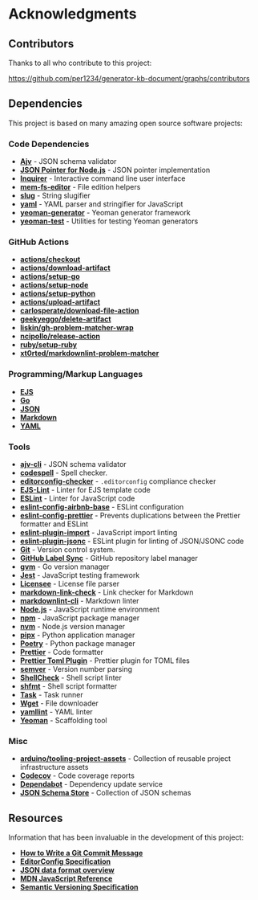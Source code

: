 # Acknowledgments

## Contributors

Thanks to all who contribute to this project:

https://github.com/per1234/generator-kb-document/graphs/contributors

## Dependencies

This project is based on many amazing open source software projects:

### Code Dependencies

- [**Ajv**](https://ajv.js.org/packages/ajv-cli.html) - JSON schema validator
- [**JSON Pointer for Node.js**](https://github.com/janl/node-jsonpointer) - JSON pointer implementation
- [**Inquirer**](https://github.com/SBoudrias/Inquirer.js) - Interactive command line user interface
- [**mem-fs-editor**](https://github.com/SBoudrias/mem-fs-editor) - File edition helpers
- [**slug**](https://github.com/Trott/slug) - String slugifier
- [**yaml**](https://github.com/eemeli/yaml) - YAML parser and stringifier for JavaScript
- [**yeoman-generator**](https://github.com/yeoman/generator) - Yeoman generator framework
- [**yeoman-test**](https://github.com/yeoman/yeoman-test) - Utilities for testing Yeoman generators

### GitHub Actions

- [**actions/checkout**](https://github.com/actions/checkout)
- [**actions/download-artifact**](https://github.com/actions/download-artifact)
- [**actions/setup-go**](https://github.com/actions/setup-go)
- [**actions/setup-node**](https://github.com/actions/setup-node)
- [**actions/setup-python**](https://github.com/actions/setup-python)
- [**actions/upload-artifact**](https://github.com/actions/upload-artifact)
- [**carlosperate/download-file-action**](https://github.com/carlosperate/download-file-action)
- [**geekyeggo/delete-artifact**](https://github.com/geekyeggo/delete-artifact)
- [**liskin/gh-problem-matcher-wrap**](https://github.com/liskin/gh-problem-matcher-wrap)
- [**ncipollo/release-action**](https://github.com/ncipollo/release-action)
- [**ruby/setup-ruby**](https://github.com/ruby/setup-ruby)
- [**xt0rted/markdownlint-problem-matcher**](https://github.com/xt0rted/markdownlint-problem-matcher)

### Programming/Markup Languages

- [**EJS**](https://ejs.co/)
- [**Go**](https://go.dev/)
- [**JSON**](https://www.json.org/)
- [**Markdown**](https://daringfireball.net/projects/markdown/syntax)
- [**YAML**](https://yaml.org/)

### Tools

- [**ajv-cli**](https://ajv.js.org/packages/ajv-cli.html) - JSON schema validator
- [**codespell**](https://github.com/codespell-project/codespell) - Spell checker.
- [**editorconfig-checker**](https://github.com/editorconfig-checker/editorconfig-checker) - `.editorconfig` compliance checker
- [**EJS-Lint**](https://github.com/ryanzim/ejs-lint) - Linter for EJS template code
- [**ESLint**](https://eslint.org/) - Linter for JavaScript code
- [**eslint-config-airbnb-base**](https://github.com/airbnb/javascript/tree/master/packages/eslint-config-airbnb-base) - ESLint configuration
- [**eslint-config-prettier**](https://github.com/prettier/eslint-config-prettier) - Prevents duplications between the Prettier formatter and ESLint
- [**eslint-plugin-import**](https://github.com/import-js/eslint-plugin-import) - JavaScript import linting
- [**eslint-plugin-jsonc**](https://ota-meshi.github.io/eslint-plugin-jsonc/) - ESLint plugin for linting of JSON/JSONC code
- [**Git**](https://git-scm.com/) - Version control system.
- [**GitHub Label Sync**](https://github.com/Financial-Times/github-label-sync) - GitHub repository label manager
- [**gvm**](https://github.com/moovweb/gvm) - Go version manager
- [**Jest**](https://jestjs.io/) - JavaScript testing framework
- [**Licensee**](https://github.com/licensee/licensee) - License file parser
- [**markdown-link-check**](https://github.com/tcort/markdown-link-check) - Link checker for Markdown
- [**markdownlint-cli**](https://github.com/igorshubovych/markdownlint-cli) - Markdown linter
- [**Node.js**](https://nodejs.org/en/download/package-manager) - JavaScript runtime environment
- [**npm**](https://docs.npmjs.com/cli/) - JavaScript package manager
- [**nvm**](https://github.com/nvm-sh/nvm) - Node.js version manager
- [**pipx**](https://pipx.pypa.io/) - Python application manager
- [**Poetry**](https://python-poetry.org/) - Python package manager
- [**Prettier**](https://prettier.io/) - Code formatter
- [**Prettier Toml Plugin**](https://www.npmjs.com/package/prettier-plugin-toml) - Prettier plugin for TOML files
- [**semver**](https://github.com/fsaintjacques/semver-tool) - Version number parsing
- [**ShellCheck**](https://www.shellcheck.net/) - Shell script linter
- [**shfmt**](https://github.com/mvdan/sh#shfmt) - Shell script formatter
- [**Task**](https://taskfile.dev/) - Task runner
- [**Wget**](https://www.gnu.org/software/wget/) - File downloader
- [**yamllint**](https://yamllint.readthedocs.io/) - YAML linter
- [**Yeoman**](https://yeoman.io/) - Scaffolding tool

### Misc

- [**arduino/tooling-project-assets**](https://github.com/arduino/tooling-project-assets) - Collection of reusable project infrastructure assets
- [**Codecov**](https://about.codecov.io/) - Code coverage reports
- [**Dependabot**](https://docs.github.com/code-security/dependabot/dependabot-version-updates/about-dependabot-version-updates) - Dependency update service
- [**JSON Schema Store**](https://www.schemastore.org/json/) - Collection of JSON schemas

## Resources

Information that has been invaluable in the development of this project:

- [**How to Write a Git Commit Message**](https://cbea.ms/git-commit/)
- [**EditorConfig Specification**](https://editorconfig.org/)
- [**JSON data format overview**](https://www.json.org/json-en.html)
- [**MDN JavaScript Reference**](https://developer.mozilla.org/docs/Web/JavaScript/Reference)
- [**Semantic Versioning Specification**](https://semver.org/)
